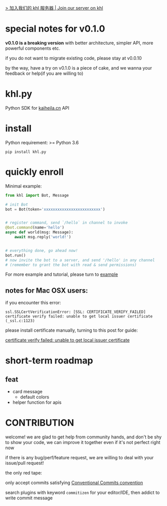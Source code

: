 [> 加入我们的 khl 服务器 | Join our server on khl](https://kaihei.co/JJE0Es)

# special notes for v0.1.0

**v0.1.0 is a breaking version** with better architecture, simpler API, more powerful components etc.

if you do not want to migrate existing code, please stay at v0.0.10

by the way, have a try on v0.1.0 is a piece of cake, and we wanna your feedback or help(if you are willing to)

# khl.py

Python SDK for [kaiheila.cn](https://www.kaiheila.cn/) API

# install

Python requirement: >= Python 3.6

```shell
pip install khl.py
```

# quickly enroll

Minimal example:

```python
from khl import Bot, Message

# init Bot
bot = Bot(token='xxxxxxxxxxxxxxxxxxxxxxxxx')


# register command, send `/hello` in channel to invoke
@bot.command(name='hello')
async def world(msg: Message):
    await msg.reply('world!')


# everything done, go ahead now!
bot.run()
# now invite the bot to a server, and send '/hello' in any channel
# (remember to grant the bot with read & send permissions)
```

For more example and tutorial, please turn to [example](./example)

## notes for Mac OSX users:

if you encounter this error:

```
ssl.SSLCertVerificationError: [SSL: CERTIFICATE_VERIFY_FAILED] certificate verify failed: unable to get local issuer certificate (_ssl.c:1123)
```

please install certificate manually, turning to this post for guide:

[certificate verify failed: unable to get local issuer certificate](https://stackoverflow.com/a/58525755)

# short-term roadmap

## feat

- card message
    - default colors
- helper function for apis

# CONTRIBUTION

welcome! we are glad to get help from community hands, and don't be shy to show your code, we can improve it together
even if it's not perfect right now

if there is any bug/perf/feature request, we are willing to deal with your issue/pull request!

the only red tape:

only accept commits satisfying [Conventional Commits convention](https://github.com/commitizen/cz-cli)

search plugins with keyword `commitizen` for your editor/IDE, then addict to write commit message